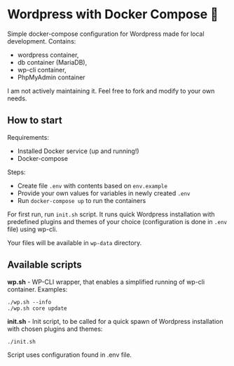 # Wordpress with Docker Compose 🐋

Simple docker-compose configuration for Wordpress made for local development. Contains:
- wordpress container,
- db container (MariaDB),
- wp-cli container,
- PhpMyAdmin container

I am not actively maintaining it. Feel free to fork and modify to your own needs.

## How to start

Requirements: 
- Installed Docker service (up and running!)
- Docker-compose

Steps:
- Create file `.env` with contents based on `env.example`
- Provide your own values for variables in newly created `.env`
- Run `docker-compose up` to run the containers

For first run, run `init.sh` script. It runs quick Wordpress installation with predefined plugins and themes of your choice (configuration is done in `.env` file) using wp-cli.

Your files will be available in `wp-data` directory.

## Available scripts

**wp.sh** - WP-CLI wrapper, that enables a simplified running of wp-cli container. Examples:

```
./wp.sh --info
./wp.sh core update
```

**init.sh** - Init script, to be called for a quick spawn of Wordpress installation with chosen plugins and themes:

```
./init.sh
```

Script uses configuration found in .env file.